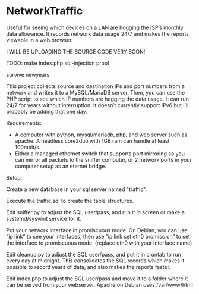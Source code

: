 # NetworkTraffic
Useful for seeing which devices on a LAN are hogging the ISP’s monthly data allowance.  It records network data usage 24/7 and makes the reports viewable in a web browser.

I WILL BE UPLOADING THE SOURCE CODE VERY SOON!


TODO: 
make index.php sql-injection proof

survive newyears


This project collects source and destination IPs and port numbers from a network and writes it to a MySQL/MariaDB server.  Then, you can use the PHP script to see which IP numbers are hogging the data usage.  It can run 24/7 for years without interruption. It doesn’t currently support IPv6 but I’ll probably be adding that one day.


Requirements:
- A computer with python, mysql/mariadb, php, and web server such as apache.  A headless core2duo with 1GB ram can handle at least 100mbit/s.
- Either a managed ethernet switch that supports port mirroring so you can mirror all packets to the sniffer computer, or 2 network ports in your computer setup as an eternet bridge.


Setup:

Create a new database in your sql server named "traffic".

Execute the traffic.sql to create the table structures.

Edit sniffer.py to adjust the SQL user/pass, and run it in screen or make a systemd/sysvinit service for it.

Put your network interface in promiscuous mode.  On Debian, you can use “ip link” to see your interfaces, then use “ip link set eth0 promisc on” to set the interface to promiscuous mode.  (replace eth0 with your interface name)

Edit cleanup.py to adjust the SQL user/pass, and put it in crontab to run every day at midnight.  This consolidates the SQL records which makes it possible to record years of data, and also makes the reports faster.

Edit index.php to adjust the SQL user/pass and move it to a folder where it can be served from your webserver.  Apache on Debian uses /var/www/html


